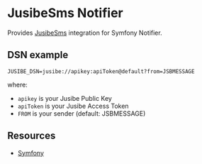 JusibeSms Notifier
=================

Provides [JusibeSms](https://.jusibe.com/) integration for Symfony Notifier.

DSN example
-----------

```
JUSIBE_DSN=jusibe://apikey:apiToken@default?from=JSBMESSAGE
```

where:
- `apikey` is your Jusibe Public Key
- `apiToken` is your Jusibe Access Token
- `FROM` is your sender (default: JSBMESSAGE)

Resources
---------

* [Symfony](https://symfony.com/doc/current/index.html)